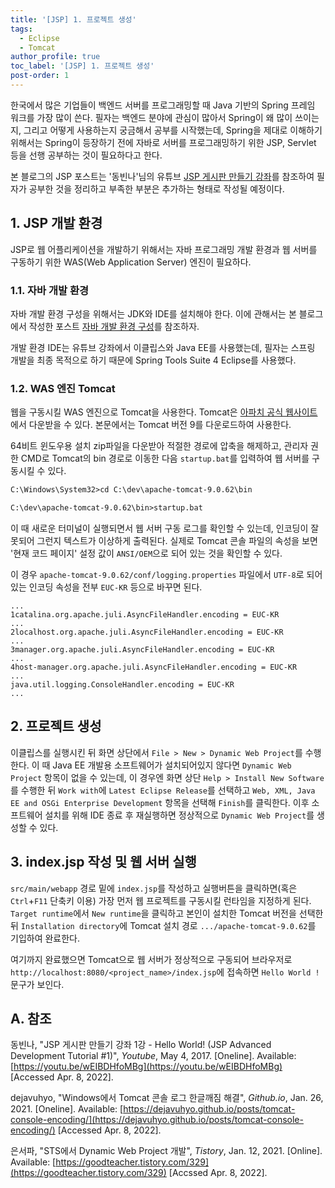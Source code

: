 ```yaml
---
title: '[JSP] 1. 프로젝트 생성'
tags:
  - Eclipse
  - Tomcat
author_profile: true
toc_label: '[JSP] 1. 프로젝트 생성'
post-order: 1
---
```


한국에서 많은 기업들이 백엔드 서버를 프로그래밍할 때 Java 기반의 Spring 프레임 워크를 가장 많이 쓴다. 필자는 백엔드 분야에 관심이 많아서 Spring이 왜 많이 쓰이는지, 그리고 어떻게 사용하는지 궁금해서 공부를 시작했는데, Spring을 제대로 이해하기 위해서는 Spring이 등장하기 전에 자바로 서버를 프로그래밍하기 위한 JSP, Servlet 등을 선행 공부하는 것이 필요하다고 한다.

본 블로그의 JSP 포스트는 '동빈나'님의 유튜브 [JSP 게시판 만들기 강좌](https://www.youtube.com/playlist?list=PLRx0vPvlEmdAZv_okJzox5wj2gG_fNh_6)를 참조하여 필자가 공부한 것을 정리하고 부족한 부분은 추가하는 형태로 작성될 예정이다.

## 1. JSP 개발 환경
JSP로 웹 어플리케이션을 개발하기 위해서는 자바 프로그래밍 개발 환경과 웹 서버를 구동하기 위한 WAS(Web Application Server) 엔진이 필요하다.

### 1.1. 자바 개발 환경
자바 개발 환경 구성을 위해서는 JDK와 IDE를 설치해야 한다. 이에 관해서는 
본 블로그에서 작성한 포스트 [자바 개발 환경 구성](https://drmaemi.github.io/programming-language/java/dev-env/)를 참조하자.

개발 환경 IDE는 유튜브 강좌에서 이클립스와 Java EE를 사용했는데, 필자는 스프링 개발을 최종 목적으로 하기 때문에 Spring Tools Suite 4 Eclipse를 사용했다.

### 1.2. WAS 엔진 Tomcat
웹을 구동시킬 WAS 엔진으로 Tomcat을 사용한다. Tomcat은 [아파치 공식 웹사이트](https://tomcat.apache.org/)에서 다운받을 수 있다. 본문에서는 Tomcat 버전 9를 다운로드하여 사용한다.

64비트 윈도우용 설치 zip파일을 다운받아 적절한 경로에 압축을 해제하고, 관리자 권한 CMD로 Tomcat의 bin 경로로 이동한 다음 `startup.bat`를 입력하여 웹 서버를 구동시킬 수 있다.

```txt
C:\Windows\System32>cd C:\dev\apache-tomcat-9.0.62\bin

C:\dev\apache-tomcat-9.0.62\bin>startup.bat
```

이 때 새로운 터미널이 실행되면서 웹 서버 구동 로그를 확인할 수 있는데, 인코딩이 잘못되어 그런지 텍스트가 이상하게 출력된다. 실제로 Tomcat 콘솔 파일의 속성을 보면 '현재 코드 페이지' 설정 값이 `ANSI/OEM`으로 되어 있는 것을 확인할 수 있다.

이 경우 `apache-tomcat-9.0.62/conf/logging.properties` 파일에서 `UTF-8`로 되어 있는 인코딩 속성을 전부 `EUC-KR` 등으로 바꾸면 된다.

```txt:apache-tomcat-9.0.62/conf/logging.properties
...
1catalina.org.apache.juli.AsyncFileHandler.encoding = EUC-KR
...
2localhost.org.apache.juli.AsyncFileHandler.encoding = EUC-KR
...
3manager.org.apache.juli.AsyncFileHandler.encoding = EUC-KR
...
4host-manager.org.apache.juli.AsyncFileHandler.encoding = EUC-KR
...
java.util.logging.ConsoleHandler.encoding = EUC-KR
...
```

## 2. 프로젝트 생성
이클립스를 실행시킨 뒤 화면 상단에서 `File > New > Dynamic Web Project`를 수행한다. 이 때 Java EE 개발용 소프트웨어가 설치되어있지 않다면 `Dynamic Web Project` 항목이 없을 수 있는데, 이 경우엔 화면 상단 `Help > Install New Software`를 수행한 뒤 `Work with`에 `Latest Eclipse Release`를 선택하고 `Web, XML, Java EE and OSGi Enterprise Development` 항목을 선택해 `Finish`를 클릭한다. 이후 소프트웨어 설치를 위해 IDE 종료 후 재실행하면 정상적으로 `Dynamic Web Project`를 생성할 수 있다.

## 3. index.jsp 작성 및 웹 서버 실행
`src/main/webapp` 경로 밑에 `index.jsp`를 작성하고 실행버튼을 클릭하면(혹은 `Ctrl`+`F11` 단축키 이용) 가장 먼저 웹 프로젝트를 구동시킬 런타임을 지정하게 된다. `Target runtime`에서 `New runtime`을 클릭하고 본인이 설치한 Tomcat 버전을 선택한 뒤 `Installation directory`에 Tomcat 설치 경로 `.../apache-tomcat-9.0.62`를 기입하여 완료한다.

여기까지 완료했으면 Tomcat으로 웹 서버가 정상적으로 구동되어 브라우저로 `http://localhost:8080/<project_name>/index.jsp`에 접속하면 `Hello World !` 문구가 보인다.

## A. 참조
동빈나, "JSP 게시판 만들기 강좌 1강 - Hello World! (JSP Advanced Development Tutorial #1)", *Youtube*, May 4, 2017. [Oneline]. Available: [https://youtu.be/wEIBDHfoMBg](https://youtu.be/wEIBDHfoMBg) [Accessed Apr. 8, 2022].

dejavuhyo, "Windows에서 Tomcat 콘솔 로그 한글깨짐 해결", *Github.io*, Jan. 26, 2021. [Oneline]. Available: [https://dejavuhyo.github.io/posts/tomcat-console-encoding/](https://dejavuhyo.github.io/posts/tomcat-console-encoding/) [Accessed Apr. 8, 2022].

은서파, "STS에서 Dynamic Web Project 개발", *Tistory*, Jan. 12, 2021. [Online]. Available: [https://goodteacher.tistory.com/329](https://goodteacher.tistory.com/329) [Accssed Apr. 8, 2022].
